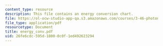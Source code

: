 ```yaml
---
content_type: resource
description: This file contains an energy conversion chart.
file: https://ol-ocw-studio-app-qa.s3.amazonaws.com/courses/3-46-photonic-materials-and-devices-spring-2006/26fe6cdc595d18000c0f1ed492623294_energy_conv.pdf
file_type: application/pdf
resourcetype: Document
title: energy_conv.pdf
uid: 26fe6cdc-595d-1800-0c0f-1ed492623294
---
```

